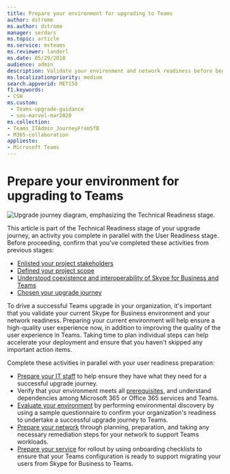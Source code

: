 ```yaml
---
title: Prepare your environment for upgrading to Teams
author: dstrome
ms.author: dstrome
manager: serdars
ms.topic: article
ms.service: msteams
ms.reviewer: landerl
ms.date: 05/29/2018
audience: admin
description: Validate your environment and network readiness before beginning your upgrade from Skype for Business to Teams. 
ms.localizationpriority: medium
search.appverid: MET150
f1.keywords:
- CSH
ms.custom: 
 - Teams-upgrade-guidance
 - seo-marvel-mar2020
ms.collection: 
- Teams_ITAdmin_JourneyFromSfB
- M365-collaboration
appliesto:
- Microsoft Teams
---
```


# Prepare your environment for upgrading to Teams

![Upgrade journey diagram, emphasizing the Technical Readiness stage.](media/upgrade-banner-tech-readiness.png "Stages of the upgrade journey, with emphasis on the Technical Readiness stage")

This article is part of the Technical Readiness stage of your upgrade journey, an activity you complete in parallel with the User Readiness stage. Before proceeding, confirm that you've completed these activities from previous stages:

- [Enlisted your project stakeholders](upgrade-enlist-stakeholders.md)
- [Defined your project scope](./upgrade-define-project-scope.md)
- [Understood coexistence and interoperability of Skype for Business and Teams](./teams-and-skypeforbusiness-coexistence-and-interoperability.md)
- [Chosen your upgrade journey](upgrade-and-coexistence-of-skypeforbusiness-and-teams.md)

To drive a successful Teams upgrade in your organization, it's important that you validate your current Skype for Business environment and your network readiness. Preparing your current environment will help ensure a high-quality user experience now, in addition to improving the quality of the user experience in Teams. Taking time to plan individual steps can help accelerate your deployment and ensure that you haven't skipped any important action items.

Complete these activities in parallel with your user readiness preparation:

- [Prepare your IT staff](upgrade-prepare-IT-pros.md) to help ensure they have what they need for a successful upgrade journey.
- Verify that your environment meets all [prerequisites](upgrade-plan-journey-prerequisites.md), and understand dependencies among Microsoft 365 or Office 365 services and Teams.
- [Evaluate your environment](upgrade-plan-journey-evaluate-environment.md) by performing environmental discovery by using a sample questionnaire to confirm your organization's readiness to undertake a successful upgrade journey to Teams.
- [Prepare your network](prepare-network.md) through planning, preparation, and taking any necessary remediation steps for your network to support Teams workloads.
- [Prepare your service](upgrade-prepare-environment-prepare-service.md) for rollout by using onboarding checklists to ensure that your Teams configuration is ready to support migrating your users from Skype for Business to Teams.
